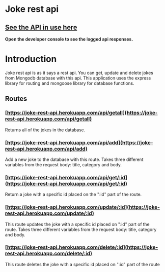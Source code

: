 # Joke rest api

## [See the API in use here](https://konstanenonen.github.io/joke-frontend)
<b>Open the developer console to see the logged api responses.</b>

# Introduction
Joke rest api is as it says a rest api. You can get, update and delete jokes from Mongodb database with this api. This application uses the express library for routing and mongoose library for database functions.

## Routes
### [https://joke-rest-api.herokuapp.com/api/getall](https://joke-rest-api.herokuapp.com/api/getall)
Returns all of the jokes in the database.


### [https://joke-rest-api.herokuapp.com/api/add](https://joke-rest-api.herokuapp.com/api/add)
Add a new joke to the database with this route. Takes three different variables from the request body: title, category and body.

### [https://joke-rest-api.herokuapp.com/api/get/:id](https://joke-rest-api.herokuapp.com/api/get/:id)
Return a joke with a specific id placed on the ":id" part of the route.

### [https://joke-rest-api.herokuapp.com/update/:id](https://joke-rest-api.herokuapp.com/update/:id)
This route updates the joke with a specific id placed on ":id" part of the route. Takes three different variables from the request body: title, category and body.

### [https://joke-rest-api.herokuapp.com/delete/:id](https://joke-rest-api.herokuapp.com/delete/:id)
This route deletes the joke with a specific id placed on ":id" part of the route